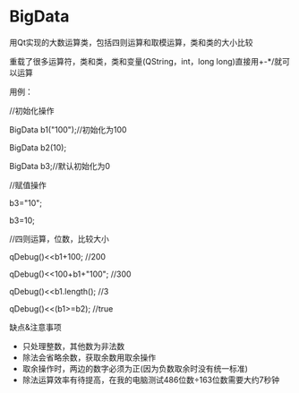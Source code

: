 # BigData
用Qt实现的大数运算类，包括四则运算和取模运算，类和类的大小比较

重载了很多运算符，类和类，类和变量(QString，int，long long)直接用+-*/就可以运算
	 
用例：

//初始化操作

BigData b1("100");//初始化为100

BigData b2(10);

BigData b3;//默认初始化为0


//赋值操作

b3="10"; 

b3=10;


//四则运算，位数，比较大小

qDebug()<<b1+100; //200

qDebug()<<100+b1+"100"; //300

qDebug()<<b1.length(); //3

qDebug()<<(b1>=b2); //true


缺点&注意事项
 * 只处理整数，其他数为非法数
 * 除法会省略余数，获取余数用取余操作
 * 取余操作时，两边的数字必须为正(因为负数取余时没有统一标准)
 * 除法运算效率有待提高，在我的电脑测试486位数÷163位数需要大约7秒钟
